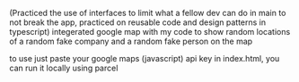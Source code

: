 (Practiced the use of interfaces to limit what a fellow dev can do in main to not break the app, practiced on reusable code and design patterns in typescript)
integerated google map with my code to show random locations of a random fake company and a random fake person on the map

to use just paste your google maps (javascript) api key in index.html, you can run it locally using parcel  
